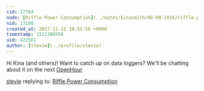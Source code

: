 ```yaml
---
cid: 17764
node: [Riffle Power Consumption](../notes/kinasmith/06-09-2016/riffle-power-consumption)
nid: 13180
created_at: 2017-11-22 19:55:56 +0000
timestamp: 1511380556
uid: 422561
author: [stevie](../profile/stevie)
---
```


Hi Kina (and others)! Want to catch up on data loggers? We'll be chatting about it on the next [OpenHour](www.publiclab.org/openhour)

[stevie](../profile/stevie) replying to: [Riffle Power Consumption](../notes/kinasmith/06-09-2016/riffle-power-consumption)

